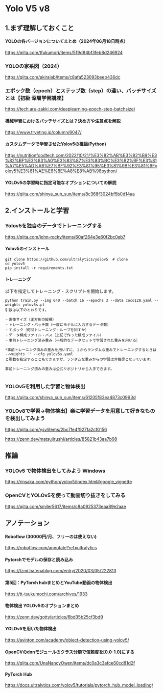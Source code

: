 # Yolo V5 v8

## 1.まず理解しておくこと

#### YOLOの各バージョンについてまとめ（2024年06月18日時点）

https://qiita.com/tfukumori/items/519d84bf3feb8d246924

### YOLOの家系図（2024）

https://qiita.com/akiralab/items/c8afa523093beeb436dc

### エポック数（epoch）とステップ数（step）の違い、バッチサイズとは【初級 深層学習講座】

https://tech.aru-zakki.com/deeplearning-epoch-step-batchsize/

#### 機械学習におけるバッチサイズとは？決め方や注意点を解説

https://www.tryeting.jp/column/6047/

#### カスタムデータで学習させたYolov5の推論(Python)

https://nutritionfoodtech.com/2022/10/21/%E3%82%AB%E3%82%B9%E3%82%BF%E3%83%A0%E3%83%87%E3%83%BC%E3%82%BF%E3%81%A7%E5%AD%A6%E7%BF%92%E3%81%95%E3%81%9B%E3%81%9Fyolov5%E3%81%AE%E6%8E%A8%E8%AB%96python/

#### YOLOv5の学習時に指定可能なオプションについての解説

https://qiita.com/shinya_sun_sun/items/8c368f3024bf5b0d14aa

## 2.インストールと学習
### Yolov5を独自のデータでトレーニングする

https://qiita.com/john-rocky/items/60af264e3e60f2bc0eb7

#### Yolov5のインストール
```
git clone https://github.com/ultralytics/yolov5  # clone
cd yolov5
pip install -r requirements.txt
```
#### トレーニング

以下を指定してトレーニング・スクリプトを開始します。
```
python train.py --img 640 --batch 16 --epochs 3 --data coco128.yaml --weights yolov5s.pt
引数は以下のとおりです。

・画像サイズ（正方形の縦横）
・トレーニング・バッチ数（一度にモデルに入力するデータ数）
・エポック（何回トレーニング・ループを回すか）
・データ構成ファイル・パス（上記で作った構成ファイル）
・事前トレーニング済み重み（一般的なデータセットで学習された重みを用いる）

*事前トレーニング済みの重みを用いずに、１からランダムな重みでトレーニングするときは
--weights '' --cfg yolov5s.yaml
と引数を指定することもできますが、ランダムな重みからの学習は非推奨となっています。

事前トレーニング済みの重みは公式リポジトリから入手できます。


```
### YOLOv5を利用した学習と物体検出

https://qiita.com/shinya_sun_sun/items/61205f83ea4873c0993d

### YOLOv8で学習→物体検出】楽に学習データを用意して好きなものを検出してみよう

https://qiita.com/ysv/items/2bc7fe4f927fa2c10156

https://zenn.dev/matsujirushi/articles/85821b43aa7b98

## 推論
### YOLOv5 で物体検出をしてみよう  Windows

https://rinsaka.com/python/yolov5/index.html#google_vignette

### OpenCVとYOLOv5を使って動画切り抜きをしてみる

https://qiita.com/smiler5617/items/c8a0925373eaa89e2aae

## アノテーション
#### Roboflow (30000円/月、フリーのは使えない)

https://roboflow.com/annotate?ref=ultralytics



#### Pytorchでモデルの保存と読み込み

https://tzmi.hatenablog.com/entry/2020/03/05/222813

#### 第5回：PyTorch hubまとめとYouTube動画の物体検出

https://tt-tsukumochi.com/archives/1933

#### 物体検出 YOLOv5のオプションまとめ

https://zenn.dev/gotty/articles/6bd35b25cf3bd9

#### YOLOv5を用いた物体検出

https://avinton.com/academy/object-detection-using-yolov5/

#### OpenCVのdnnモジュールのクラス分類で信頼度を[0.0-1.0]にする

https://qiita.com/UnaNancyOwen/items/dc0a3c3afce60cd81d2f

#### PyTorch Hub

https://docs.ultralytics.com/yolov5/tutorials/pytorch_hub_model_loading/











